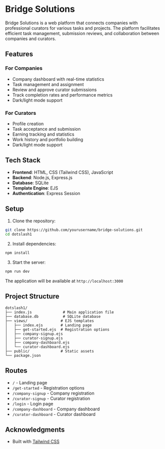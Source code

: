 # Bridge Solutions

Bridge Solutions is a web platform that connects companies with professional curators for various tasks and projects. The platform facilitates efficient task management, submission reviews, and collaboration between companies and curators.

## Features

### For Companies

- Company dashboard with real-time statistics
- Task management and assignment
- Review and approve curator submissions
- Track completion rates and performance metrics
- Dark/light mode support

### For Curators

- Profile creation
- Task acceptance and submission
- Earning tracking and statistics
- Work history and portfolio building
- Dark/light mode support

## Tech Stack

- **Frontend**: HTML, CSS (Tailwind CSS), JavaScript
- **Backend**: Node.js, Express.js
- **Database**: SQLite
- **Template Engine**: EJS
- **Authentication**: Express Session

## Setup

1. Clone the repository:

```bash
git clone https://github.com/yourusername/bridge-solutions.git
cd dotslash1
```

2. Install dependencies:

```bash
npm install
```

3. Start the server:

```bash
npm run dev
```

The application will be available at `http://localhost:3000`

## Project Structure

```
dotslash1/
├── index.js              # Main application file
├── database.db           # SQLite database
├── views/               # EJS templates
│   ├── index.ejs        # Landing page
│   ├── get-started.ejs  # Registration options
│   ├── company-signup.ejs
│   ├── curator-signup.ejs
│   ├── company-dashboard.ejs
│   └── curator-dashboard.ejs
├── public/              # Static assets
└── package.json
```

## Routes

- `/` - Landing page
- `/get-started` - Registration options
- `/company-signup` - Company registration
- `/curator-signup` - Curator registration
- `/login` - Login page
- `/company-dashboard` - Company dashboard
- `/curator-dashboard` - Curator dashboard

## Acknowledgments

- Built with [Tailwind CSS](https://tailwindcss.com/)
